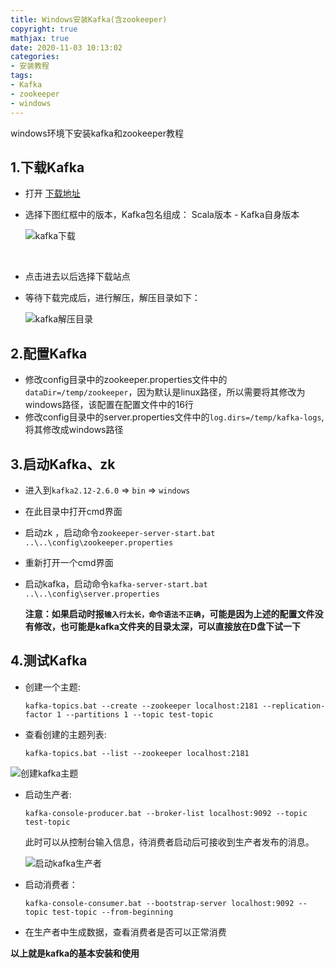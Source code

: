 ```yaml
---
title: Windows安装Kafka(含zookeeper)
copyright: true
mathjax: true
date: 2020-11-03 10:13:02
categories:
- 安装教程
tags:
- Kafka
- zookeeper
- windows
---
```


windows环境下安装kafka和zookeeper教程

<!-- less -->



## 1.下载Kafka

- 打开 [下载地址](http://kafka.apache.org/downloads.html)

- 选择下图红框中的版本，Kafka包名组成： Scala版本 - Kafka自身版本

    ![kafka下载](https://gitee.com/junpzx/blog-img/raw/master//img/20201103102115.png)

    ​		

- 点击进去以后选择下载站点

- 等待下载完成后，进行解压，解压目录如下：

    ![kafka解压目录](https://gitee.com/junpzx/blog-img/raw/master//img/20201103102546.png)



## 2.配置Kafka

- 修改config目录中的zookeeper.properties文件中的`dataDir=/temp/zookeeper`，因为默认是linux路径，所以需要将其修改为windows路径，该配置在配置文件中的16行
- 修改config目录中的server.properties文件中的`log.dirs=/temp/kafka-logs`,将其修改成windows路径



## 3.启动Kafka、zk

- 进入到`kafka2.12-2.6.0` => `bin` => `windows`

- 在此目录中打开cmd界面

- 启动zk ，启动命令`zookeeper-server-start.bat ..\..\config\zookeeper.properties`

- 重新打开一个cmd界面

- 启动kafka，启动命令`kafka-server-start.bat ..\..\config\server.properties`

    **注意：如果启动时报`输入行太长，命令语法不正确`，可能是因为上述的配置文件没有修改，也可能是kafka文件夹的目录太深，可以直接放在D盘下试一下**



## 4.测试Kafka

- 创建一个主题:

    `kafka-topics.bat --create --zookeeper localhost:2181 --replication-factor 1 --partitions 1 --topic test-topic`

- 查看创建的主题列表:

    `kafka-topics.bat --list --zookeeper localhost:2181`

![创建kafka主题](https://gitee.com/junpzx/blog-img/raw/master//img/20201103104143.png)

- 启动生产者:

    `kafka-console-producer.bat --broker-list localhost:9092 --topic test-topic`

    此时可以从控制台输入信息，待消费者启动后可接收到生产者发布的消息。

    ![启动kafka生产者](https://gitee.com/junpzx/blog-img/raw/master//img/20201103104913.png)

- 启动消费者：

    `kafka-console-consumer.bat --bootstrap-server localhost:9092 --topic test-topic --from-beginning`

- 在生产者中生成数据，查看消费者是否可以正常消费



**以上就是kafka的基本安装和使用**